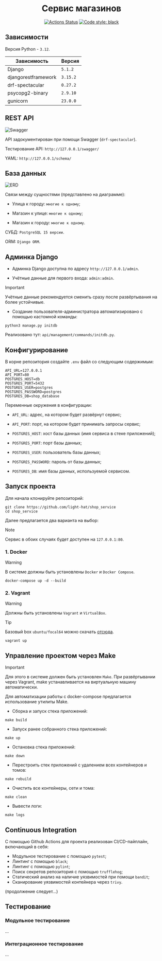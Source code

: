 <h1 align="center">Сервис магазинов</h1>

<p align="center">
<a href="https://github.com/light-hat/shop_service/actions"><img alt="Actions Status" src="https://github.com/light-hat/shop_service/workflows/Test/badge.svg"></a>
<a href="https://github.com/psf/black"><img alt="Code style: black" src="https://img.shields.io/badge/code%20style-black-000000.svg"></a>
</p>

## Зависимости

Версия Python - `3.12`.

| Зависимость         | Версия       |
|---------------------|--------------|
| Django              | `5.1.2`      |
| djangorestframework | `3.15.2`     |
| drf-spectacular     | `0.27.2`     |
| psycopg2-binary     | `2.9.10`     |
| gunicorn            | `23.0.0`     |


## REST API

![Swagger](assets/swagger.png)

API задокументирован при помощи Swagger (`drf-spectacular`).

Тестирование API: `http://127.0.0.1/swagger/`

YAML: `http://127.0.0.1/schema/`

## База данных

![ERD](assets/database.png)

Связи между сущностями (представлено на диаграмме):

- Улица к городу: `многие к одному`;

- Магазин к улице: `многие к одному`;

- Магазин к городу: `многие к одному`.

СУБД: `PostgreSQL 15 версии`.

ORM: `Django ORM`.

## Админка Django

- Админка Django доступна по адресу `http://127.0.0.1/admin`.

- Учётные данные для первого входа: `admin:admin`.

> [!IMPORTANT]
> Учётные данные рекомендуется сменить сразу после развёртывания на более устойчивые.

- Создание пользователя-администратора автоматизировано с помощью кастомной команды:

```shell
python3 manage.py initdb
```

Реализовано тут: `api/management/commands/initdb.py`.

## Конфигурирование

В корне репозитория создайте `.env` файл со следующим содержимым:

```
API_URL=127.0.0.1
API_PORT=80
POSTGRES_HOST=db
POSTGRES_PORT=5432
POSTGRES_USER=postgres
POSTGRES_PASSWORD=postgres
POSTGRES_DB=shop_database
```

Переменные окружения в конфигурации:

- `API_URL`: адрес, на котором будет развёрнут сервис;

- `API_PORT`: порт, на котором будет принимать запросы сервис;

- `POSTGRES_HOST`: хост базы данных (имя сервиса в стеке приложений);

- `POSTGRES_PORT`: порт базы данных;

- `POSTGRES_USER`: пользователь базы данных;

- `POSTGRES_PASSWORD`: пароль от базы данных;

- `POSTGRES_DB`: имя базы данных, используемой сервисом.

## Запуск проекта

Для начала клонируйте репозиторий:

```shell
git clone https://github.com/light-hat/shop_service
cd shop_service
```

Далее предлагается два варианта на выбор:

> [!NOTE]
> Сервис в обоих случаях будет доступен на `127.0.0.1:80`.

### 1. Docker

> [!WARNING]  
> В системе должны быть установлены `Docker` и `Docker Compose`.

```shell
docker-compose up -d --build
```

### 2. Vagrant

> [!WARNING]  
> Должны быть установлены `Vagrant` и `VirtualBox`.

> [!TIP]
> Базовый box `ubuntu/focal64` можно скачать [отсюда](https://portal.cloud.hashicorp.com/vagrant/discover/ubuntu/focal64).

```shell
vagrant up
```

## Управление проектом через Make

> [!IMPORTANT]
> Для этого в системе должен быть установлен `Make`. При развёртывании через Vagrant, make устанавливается на виртуальную машину автоматически.


Для автоматизации работы с docker-compose предлагается использование утилиты Make.

- Сборка и запуск стека приложений:

```shell
make build
```

- Запуск ранее собранного стека приложений:

```shell
make up
```

- Остановка стека приложений:

```shell
make down
```

- Перестроить стек приложений с удалением всех контейнеров и томов:

```shell
make rebuild
```

- Очистить все контейнеры, сети и тома:

```shell
make clean
```

- Вывести логи:

```shell
make logs
```

## Continuous Integration

С помощью Github Actions для проекта реализован CI/CD-пайплайн, включающий в себя:

- Модульное тестирование с помощью `pytest`;
- Линтинг с помощью `black`;
- Линтинг с помощью `pylint`;
- Поиск секретов репозитория с помощью `trufflehog`;
- Статический анализ на наличие уязвимостей при помощи `bandit`;
- Сканирование уязвимостей контейнера через `trivy`.

(продолжение следует...)

## Тестирование

### Модульное тестирование

...

### Интеграционное тестирование

...
